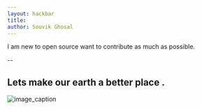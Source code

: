 ```yaml
---
layout: hackbar
title: 
author: Souvik Ghosal
---
```


I am new to open source want to contribute as much as possible. 

--

## Lets make our earth a better place .

![image_caption]({{site.baseurl}}/assets/images/Souvik_Ghosal.jpg)
